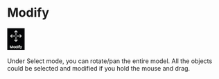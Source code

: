 # Modify

![](../.gitbook/assets/modify.jpg)

Under Select mode, you can rotate/pan the entire model. All the objects could be selected and modified if you hold the mouse and drag.

